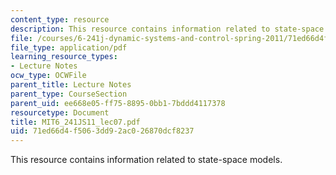 ```yaml
---
content_type: resource
description: This resource contains information related to state-space models.
file: /courses/6-241j-dynamic-systems-and-control-spring-2011/71ed66d4f5063dd92ac026870dcf8237_MIT6_241JS11_lec07.pdf
file_type: application/pdf
learning_resource_types:
- Lecture Notes
ocw_type: OCWFile
parent_title: Lecture Notes
parent_type: CourseSection
parent_uid: ee668e05-ff75-8895-0bb1-7bddd4117378
resourcetype: Document
title: MIT6_241JS11_lec07.pdf
uid: 71ed66d4-f506-3dd9-2ac0-26870dcf8237
---
```

This resource contains information related to state-space models.

